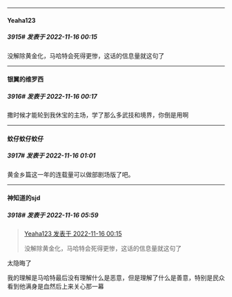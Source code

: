 

*****

####  Yeaha123  
##### 3915#       发表于 2022-11-16 00:15

没解除黄金化，马哈特会死得更惨，这话的信息量就这句了

*****

####  银翼的维罗西  
##### 3916#       发表于 2022-11-16 00:17

撒时候才能轮到我休宝的主场，学了那么多武技和境界，你倒是用啊



*****

####  蚊仔蚊仔蚊仔  
##### 3917#       发表于 2022-11-16 01:01

黄金乡篇这一年的连载量可以做部剧场版了吧。



*****

####  神知道的sjd  
##### 3918#       发表于 2022-11-16 05:59

<blockquote><a href="httphttps://bbs.saraba1st.com/2b/forum.php?mod=redirect&amp;goto=findpost&amp;pid=58455190&amp;ptid=1938312" target="_blank">Yeaha123 发表于 2022-11-16 00:15</a>

没解除黄金化，马哈特会死得更惨，这话的信息量就这句了</blockquote>
太隐晦了

我的理解是马哈特最后没有理解什么是恶意，但是理解了什么是善意，特别是民众看到他满身是血然后上来关心那一幕

